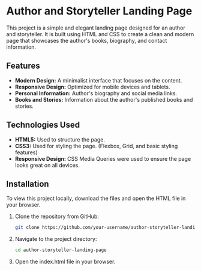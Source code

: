 # Author and Storyteller Landing Page

This project is a simple and elegant landing page designed for an author and storyteller. It is built using HTML and CSS to create a clean and modern page that showcases the author's books, biography, and contact information.

## Features

- **Modern Design:** A minimalist interface that focuses on the content.
- **Responsive Design:** Optimized for mobile devices and tablets.
- **Personal Information:** Author's biography and social media links.
- **Books and Stories:** Information about the author's published books and stories.

## Technologies Used

- **HTML5:** Used to structure the page.
- **CSS3:** Used for styling the page. (Flexbox, Grid, and basic styling features)
- **Responsive Design:** CSS Media Queries were used to ensure the page looks great on all devices.

## Installation

To view this project locally, download the files and open the HTML file in your browser.

1. Clone the repository from GitHub:

   ```bash
   git clone https://github.com/your-username/author-storyteller-landing-page.git

   ```

2. Navigate to the project directory:

   ```bash
   cd author-storyteller-landing-page

   ```

3. Open the index.html file in your browser.
